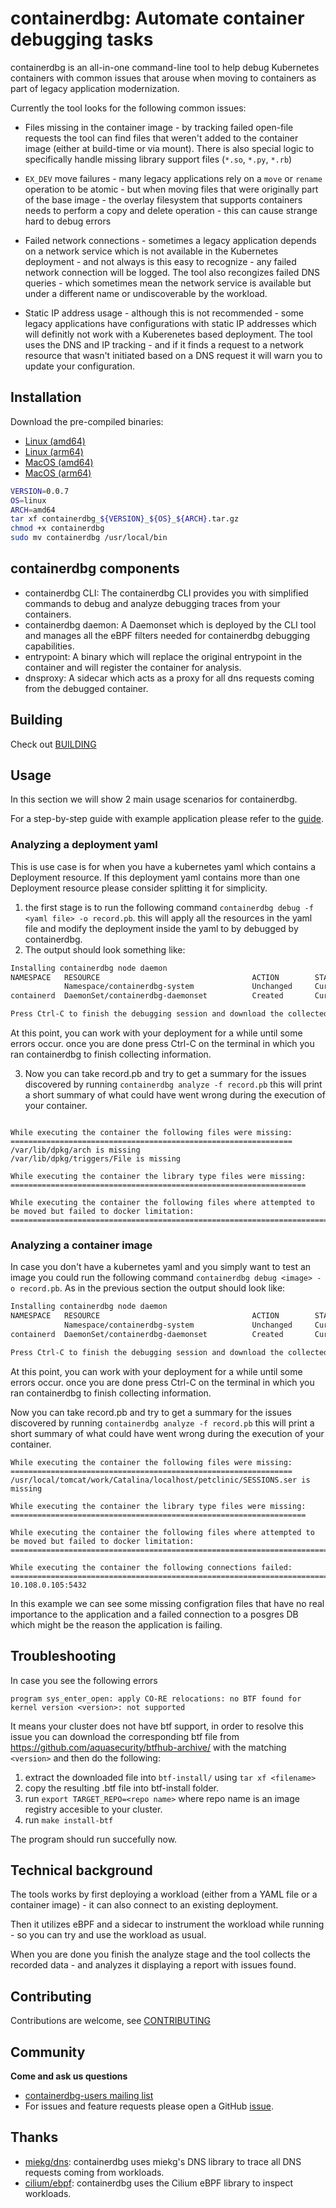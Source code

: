 containerdbg: Automate container debugging tasks
============

containerdbg is an all-in-one command-line tool to help debug Kubernetes
containers with common issues that arouse when moving to containers as part of
legacy application modernization.

Currently the tool looks for the following common issues:

* Files missing in the container image - by tracking failed open-file requests
  the tool can find files that weren't added to the container image (either at
  build-time or via mount). There is also special logic to specifically handle
  missing library support files (`*.so`, `*.py`, `*.rb`) 

* `EX_DEV` move failures - many legacy applications rely on a `move` or `rename` operation to be atomic - 
   but when moving files that were originally part of the base image - the
   overlay filesystem that supports containers needs to perform a copy and
   delete operation - this can cause strange hard to debug errors

* Failed network connections - sometimes a legacy application depends on a
  network service which is not available in the Kubernetes deployment - and not
  always is this easy to recognize - any failed network connection will be
  logged. The tool also recongizes failed DNS queries - which sometimes mean the
  network service is available but under a different name or undiscoverable by
  the workload.

* Static IP address usage - although this is not recommended - some legacy
  applications have configurations with static IP addresses which will definitly
  not work with a Kuberenetes based deployment. The tool uses the DNS and IP
  tracking - and if it finds a request to a network resource that wasn't
  initiated based on a DNS request it will warn you to update your
  configuration.

## Installation

Download the pre-compiled binaries:

* [Linux (amd64)](https://github.com/google/containerdbg/releases/download/v0.0.7/containerdbg_0.0.7_linux_amd64.tar.gz)
* [Linux (arm64)](https://github.com/google/containerdbg/releases/download/v0.0.7/containerdbg_0.0.7_linux_arm64.tar.gz)
* [MacOS (amd64)](https://github.com/google/containerdbg/releases/download/v0.0.7/containerdbg_0.0.7_darwin_amd64.tar.gz)
* [MacOS (arm64)](https://github.com/google/containerdbg/releases/download/v0.0.7/containerdbg_0.0.7_darwin_arm64.tar.gz)

```bash
VERSION=0.0.7
OS=linux
ARCH=amd64
tar xf containerdbg_${VERSION}_${OS}_${ARCH}.tar.gz
chmod +x containerdbg
sudo mv containerdbg /usr/local/bin
```

## containerdbg components

* containerdbg CLI: The containerdbg CLI provides you with simplified commands to debug and analyze debugging traces from your containers.
* containerdbg daemon: A Daemonset which is deployed by the CLI tool and manages all the eBPF filters needed for containerdbg debugging capabilities.
* entrypoint: A binary which will replace the original entrypoint in the container and will register the container for analysis.
* dnsproxy: A sidecar which acts as a proxy for all dns requests coming from the debugged container.

Building
--------

Check out [BUILDING](BUILDING.md)


Usage
-----
In this section we will show 2 main usage scenarios for containerdbg.

For a step-by-step guide with example application please refer to the [guide](examples/petclinic/).

### Analyzing a deployment yaml
This is use case is for when you have a kubernetes yaml which contains a Deployment resource. If this deployment yaml contains more than one Deployment resource please consider splitting it for simplicity.

1. the first stage is to run the following command `containerdbg debug -f <yaml file> -o record.pb`.
this will apply all the resources in the yaml file and modify the deployment inside the yaml to by debugged by containerdbg.
2. The output should look something like:

```bash
Installing containerdbg node daemon
NAMESPACE   RESOURCE                                  ACTION        STATUS      RECONCILED  CONDITIONS                                AGE     MESSAGE
            Namespace/containerdbg-system             Unchanged     Current                 <None>                                    4s      Resource is current
containerd  DaemonSet/containerdbg-daemonset          Created       Current                 <None>                                    2s      All replicas scheduled as expected. Repl

Press Ctrl-C to finish the debugging session and download the collected report
```
At this point, you can work with your deployment for a while until some errors occur. once you are done press Ctrl-C on the terminal in which you ran containerdbg to finish collecting information.

3. Now you can take record.pb and try to get a summary for the issues discovered by running `containerdbg analyze -f record.pb` this will print a short summary of what could have went wrong during the execution of your container.
```

While executing the container the following files were missing:
===============================================================
/var/lib/dpkg/arch is missing
/var/lib/dpkg/triggers/File is missing

While executing the container the library type files were missing:
==================================================================

While executing the container the following files where attempted to be moved but failed to docker limitation:
==============================================================================================================
```

### Analyzing a container image
In case you don't have a kubernetes yaml and you simply want to test an image you could run the following command `containerdbg debug <image> -o record.pb`.
As in the previous section the output should look like:

```bash
Installing containerdbg node daemon
NAMESPACE   RESOURCE                                  ACTION        STATUS      RECONCILED  CONDITIONS                                AGE     MESSAGE
            Namespace/containerdbg-system             Unchanged     Current                 <None>                                    4s      Resource is current
containerd  DaemonSet/containerdbg-daemonset          Created       Current                 <None>                                    2s      All replicas scheduled as expected. Repl

Press Ctrl-C to finish the debugging session and download the collected report
```
At this point, you can work with your deployment for a while until some errors occur. once you are done press Ctrl-C on the terminal in which you ran containerdbg to finish collecting information.

Now you can take record.pb and try to get a summary for the issues discovered by running `containerdbg analyze -f record.pb` this will print a short summary of what could have went wrong during the execution of your container.
```
While executing the container the following files were missing:
===============================================================
/usr/local/tomcat/work/Catalina/localhost/petclinic/SESSIONS.ser is missing

While executing the container the library type files were missing:
==================================================================

While executing the container the following files where attempted to be moved but failed to docker limitation:
==============================================================================================================

While executing the container the following connections failed:
==============================================================================================================
10.108.0.105:5432
```

In this example we can see some missing configration files that have no real importance to the application and a failed connection to a posgres DB which might be the reason the application is failing.

Troubleshooting
---------------
In case you see the following errors
```
program sys_enter_open: apply CO-RE relocations: no BTF found for kernel version <version>: not supported
```

It means your cluster does not have btf support, in order to resolve this issue you can download the corresponding btf file from https://github.com/aquasecurity/btfhub-archive/ with the matching `<version>` and then do the following:
1. extract the downloaded file into `btf-install/` using `tar xf <filename>`
2. copy the resulting .btf file into btf-install folder.
3. run `export TARGET_REPO=<repo name>` where repo name is an image registry accesible to your cluster.
4. run `make install-btf`

The program should run succefully now.

## Technical background

The tools works by first deploying a workload (either from a YAML file or a container image) - it can also connect to an existing deployment.

Then it utilizes eBPF and a sidecar to instrument the workload while running -
so you can try and use the workload as usual.

When you are done you finish the analyze stage and the tool collects the
recorded data - and analyzes it displaying a report with issues found.

Contributing
------------

Contributions are welcome, see [CONTRIBUTING](./CONTRIBUTING.md)

Community
--------

**Come and ask us questions**
* [containerdbg-users mailing list](https://groups.google.com/g/containerdbg-users)
* For issues and feature requests please open a GitHub [issue](https://github.com/google/containerdbg/issues/new).

Thanks
------

* [miekg/dns](https://github.com/miekg/dns): containerdbg uses miekg's DNS library to trace all DNS requests coming from workloads.
* [cilium/ebpf](https://github.com/cilium/ebpf): containerdbg uses the Cilium eBPF library to inspect workloads.

